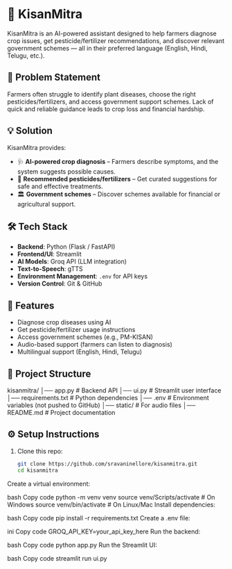 # 🌾 KisanMitra

KisanMitra is an AI-powered assistant designed to help farmers diagnose crop issues, get pesticide/fertilizer recommendations, and discover relevant government schemes — all in their preferred language (English, Hindi, Telugu, etc.).


## 🚀 Problem Statement
Farmers often struggle to identify plant diseases, choose the right pesticides/fertilizers, and access government support schemes. Lack of quick and reliable guidance leads to crop loss and financial hardship.

## 💡 Solution
KisanMitra provides:
- 🩺 **AI-powered crop diagnosis** – Farmers describe symptoms, and the system suggests possible causes.
- 🧴 **Recommended pesticides/fertilizers** – Get curated suggestions for safe and effective treatments.
- 🏛 **Government schemes** – Discover schemes available for financial or agricultural support.


## 🛠️ Tech Stack
- **Backend**: Python (Flask / FastAPI)
- **Frontend/UI**: Streamlit
- **AI Models**: Groq API (LLM integration)
- **Text-to-Speech**: gTTS
- **Environment Management**: `.env` for API keys
- **Version Control**: Git & GitHub


## 🔑 Features
- Diagnose crop diseases using AI
- Get pesticide/fertilizer usage instructions
- Access government schemes (e.g., PM-KISAN)
- Audio-based support (farmers can listen to diagnosis)
- Multilingual support (English, Hindi, Telugu)


## 📂 Project Structure
kisanmitra/
│── app.py # Backend API
│── ui.py # Streamlit user interface
│── requirements.txt # Python dependencies
│── .env # Environment variables (not pushed to GitHub)
│── static/ # For audio files
│── README.md # Project documentation



## ⚙️ Setup Instructions

1. Clone this repo:
   ```bash
   git clone https://github.com/sravaninellore/kisanmitra.git
   cd kisanmitra
Create a virtual environment:

bash
Copy code
python -m venv venv
source venv/Scripts/activate   # On Windows
source venv/bin/activate       # On Linux/Mac
Install dependencies:

bash
Copy code
pip install -r requirements.txt
Create a .env file:

ini
Copy code
GROQ_API_KEY=your_api_key_here
Run the backend:

bash
Copy code
python app.py
Run the Streamlit UI:

bash
Copy code
streamlit run ui.py
